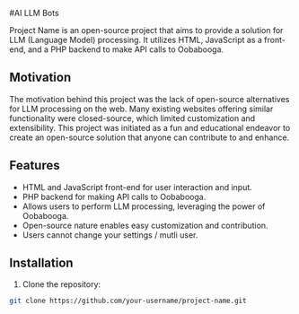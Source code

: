 #AI LLM Bots

Project Name is an open-source project that aims to provide a solution for LLM (Language Model) processing. It utilizes HTML, JavaScript as a front-end, and a PHP backend to make API calls to Oobabooga.

## Motivation

The motivation behind this project was the lack of open-source alternatives for LLM processing on the web. Many existing websites offering similar functionality were closed-source, which limited customization and extensibility. This project was initiated as a fun and educational endeavor to create an open-source solution that anyone can contribute to and enhance.

## Features

- HTML and JavaScript front-end for user interaction and input.
- PHP backend for making API calls to Oobabooga.
- Allows users to perform LLM processing, leveraging the power of Oobabooga.
- Open-source nature enables easy customization and contribution.
- Users cannot change your settings / mutli user.

## Installation

1. Clone the repository:

```bash
git clone https://github.com/your-username/project-name.git
